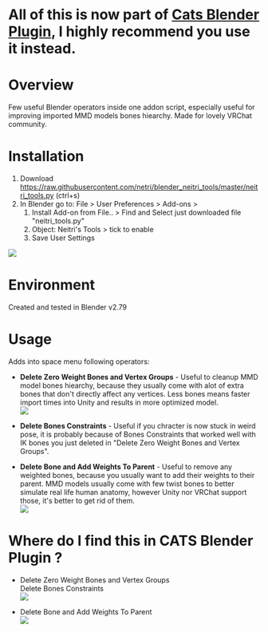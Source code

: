 # All of this is now part of [Cats Blender Plugin](https://vrcat.club/threads/cats-blender-plugin-0-3-0.6/), I highly recommend you use it instead.


# Overview
Few useful Blender operators inside one addon script, especially useful for improving imported MMD models bones hiearchy. Made for lovely VRChat community.

# Installation
1) Download https://raw.githubusercontent.com/netri/blender_neitri_tools/master/neitri_tools.py (ctrl+s)
1) In Blender go to: File > User Preferences > Add-ons > 
    1) Install Add-on from File.. > Find and Select just downloaded file "neitri_tools.py"
    1) Object: Neitri's Tools > tick to enable
    1) Save User Settings
    
![](https://i.imgur.com/OOmkzLy.gif)

# Environment
Created and tested in Blender v2.79

# Usage
Adds into space menu following operators:

* **Delete Zero Weight Bones and Vertex Groups** - Useful to cleanup MMD model bones hiearchy, because they usually come with alot of extra bones that don't directly affect any vertices. Less bones means faster import times into Unity and results in more optimized model.
<br> ![](https://i.imgur.com/x3KVvG3.gif)

* **Delete Bones Constraints** - Useful if you chracter is now stuck in weird pose, it is probably because of Bones Constraints that worked well with IK bones you just deleted in "Delete Zero Weight Bones and Vertex Groups".

* **Delete Bone and Add Weights To Parent** - Useful to remove any weighted bones, because you usually want to add their weights to their parent. MMD models usually come with few twist bones to better simulate real life human anatomy, however Unity nor VRChat support those, it's better to get rid of them.
<br> ![](https://i.imgur.com/Woddyu2.gif)



# Where do I find this in CATS Blender Plugin ?

* Delete Zero Weight Bones and Vertex Groups
<br> Delete Bones Constraints
<br> ![](https://image.prntscr.com/image/Ep1q0dEsRBKu1PKYxLddlw.png)

* Delete Bone and Add Weights To Parent
<br> ![](https://image.prntscr.com/image/TBnYNjVBROiwEWTkL7BGLg.png)
